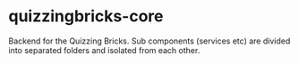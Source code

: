 quizzingbricks-core
===================

Backend for the Quizzing Bricks. Sub components (services etc) are divided into separated folders and isolated from each other.
